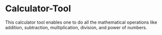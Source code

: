 # Calculator-Tool
This calculator tool enables one to do all the mathematical operations like addition, subtraction, multiplication, division, and power of numbers.
